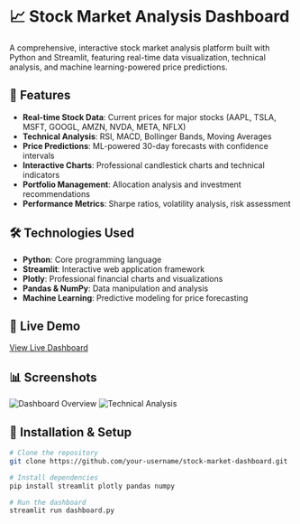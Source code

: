 # 📈 Stock Market Analysis Dashboard

A comprehensive, interactive stock market analysis platform built with Python and Streamlit, featuring real-time data visualization, technical analysis, and machine learning-powered price predictions.

## 🌟 Features

- **Real-time Stock Data**: Current prices for major stocks (AAPL, TSLA, MSFT, GOOGL, AMZN, NVDA, META, NFLX)
- **Technical Analysis**: RSI, MACD, Bollinger Bands, Moving Averages
- **Price Predictions**: ML-powered 30-day forecasts with confidence intervals
- **Interactive Charts**: Professional candlestick charts and technical indicators
- **Portfolio Management**: Allocation analysis and investment recommendations
- **Performance Metrics**: Sharpe ratios, volatility analysis, risk assessment

## 🛠️ Technologies Used

- **Python**: Core programming language
- **Streamlit**: Interactive web application framework
- **Plotly**: Professional financial charts and visualizations
- **Pandas & NumPy**: Data manipulation and analysis
- **Machine Learning**: Predictive modeling for price forecasting

## 🚀 Live Demo

[View Live Dashboard](https://your-username.github.io/stock-market-dashboard)

## 📊 Screenshots

![Dashboard Overview](screenshots/dashboard.png)
![Technical Analysis](screenshots/technical-analysis.png)

## 🔧 Installation & Setup
```bash
# Clone the repository
git clone https://github.com/your-username/stock-market-dashboard.git

# Install dependencies
pip install streamlit plotly pandas numpy

# Run the dashboard
streamlit run dashboard.py
